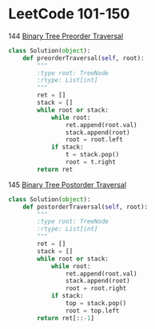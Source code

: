 # LeetCode 101-150

144 [Binary Tree Preorder Traversal](https://leetcode.com/problems/binary-tree-preorder-traversal/description/)
```Python
class Solution(object):
    def preorderTraversal(self, root):
        """
        :type root: TreeNode
        :rtype: List[int]
        """
        ret = []
        stack = []
        while root or stack:
            while root:
                ret.append(root.val)
                stack.append(root)
                root = root.left
            if stack:
                t = stack.pop()
                root = t.right
        return ret
```

145 [Binary Tree Postorder Traversal](https://leetcode.com/problems/binary-tree-postorder-traversal/description/)
```Python
class Solution(object):
    def postorderTraversal(self, root):
        """
        :type root: TreeNode
        :rtype: List[int]
        """
        ret = []
        stack = []
        while root or stack:
            while root:
                ret.append(root.val)
                stack.append(root)
                root = root.right
            if stack:
                top = stack.pop()
                root = top.left
        return ret[::-1]
```
